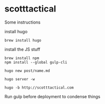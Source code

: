 # scotttactical


Some instructions

install hugo

    brew install hugo

install the JS stuff

    brew install npm
    npm install --global gulp-cli

    hugo new post/name.md

    hugo server -w

    hugo -b http://scotttactical.com


Run gulp before deployment to condense things
